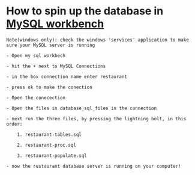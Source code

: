 How to spin up the database in [MySQL workbench](https://dev.mysql.com/downloads/workbench/)
====================================================

    Note(windows only): check the windows 'services' application to make sure your MySQL server is running
    
    - Open my sql workbech 
    
    - hit the + next to MySQL Connections
    
    - in the box connection name enter restaurant
    
    - press ok to make the conection
    
    - Open the conecection
    
    - Open the files in database_sql_files in the connection
    
    - next run the three files, by pressing the lightning bolt, in this order:
    
        1. restaurant-tables.sql
        
        2. restaurant-proc.sql
        
        3. restaurant-populate.sql
        
    - now the restaurant database server is running on your computer!
